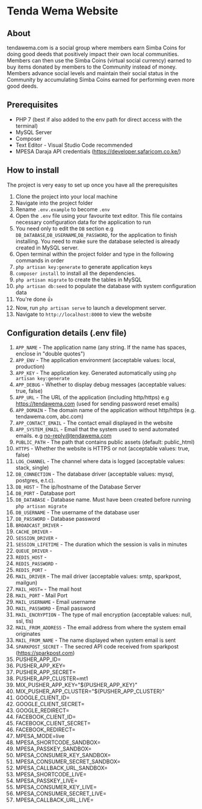 # Tenda Wema Website
## About
tendawema.com is a social group where members earn Simba Coins for doing good deeds that positively impact their own local communities. Members can then use the Simba Coins (virtual social currency) earned to buy items donated by members to the Community instead of money. Members advance social levels and maintain their social status in the Community by accumulating Simba Coins earned for performing even more good deeds.

## Prerequisites
- PHP 7 (best if also added to the env path for direct access with the terminal)
- MySQL Server
- Composer
- Text Editor - Visual Studio Code recommended
- MPESA Daraja API credentials (https://developer.safaricom.co.ke/)

## How to install
The project is very easy to set up once you have all the prerequisites
1. Clone the project into your local machine
2. Navigate into the project folder
3. Rename `.env.example` to become `.env`
4. Open the `.env` file using your favourite text editor. This file contains necessary configuration data for the application to run
5. You need only to edit the `DB` section e.g `DB_DATABASE`,`DB_USERNAME`,`DB_PASSWORD`, for the application to finish installing. You need to make sure the database selected is already created in MySQL server.
6. Open terminal within the project folder and type in the following commands in order
7. `php artisan key:generate` to generate application keys
8. `composer install` to install all the dependencies.
9. `php artisan migrate` to create the tables in MySQL
10. `php artisan db:seed` to populate the database with system configuration data
11. You're done 👍
12. Now, run `php artisan serve` to launch a development server.
13. Navigate to `http://localhost:8000` to view the website

## Configuration details (.env file)
1. `APP_NAME` - The application name (any string. If the name has spaces, enclose in "double quotes")
2. `APP_ENV` - The application environment (acceptable values: local, production)
3. `APP_KEY` - The application key. Generated automatically using `php artisan key:generate`
4. `APP_DEBUG` - Whether to display debug messages (acceptable values: true, false)
5. `APP_URL` - The URL of the application (including http/https) e.g https://tendawema.com (used for sending password reset emails)
6. `APP_DOMAIN` - The domain name of the application without http/https (e.g. tendawema.com, abc.com)
7. `APP_CONTACT_EMAIL` - The contact email displayed in the website
8. `APP_SYSTEM_EMAIL` - Email that the system used to send automated emails. e.g no-reply@tendawema.com
9. `PUBLIC_PATH` - The path that contains public assets (default: public_html)
10. `HTTPS` - Whether the website is HTTPS or not (acceptable values: true, false)
11. `LOG_CHANNEL` - The channel where data is logged (acceptable values: stack, single)
12. `DB_CONNECTION` - The database driver (acceptable values: mysql, postgres, e.t.c).
13. `DB_HOST` - The ip/hostname of the Database Server 
14. `DB_PORT` - Database port
15. `DB_DATABASE` - Database name. Must have been created before running `php artisan migrate`
16. `DB_USERNAME` - The username of the database user
17. `DB_PASSWORD` - Database password
18. `BROADCAST_DRIVER` - 
19. `CACHE_DRIVER` - 
20. `SESSION_DRIVER` - 
21. `SESSION_LIFETIME` - The duration which the session is valis in minutes
22. `QUEUE_DRIVER` - 
23. `REDIS_HOST` - 
24. `REDIS_PASSWORD` - 
25. `REDIS_PORT` - 
26. `MAIL_DRIVER` - The mail driver (acceptable values: smtp, sparkpost, mailgun)
27. `MAIL_HOST=` - The mail host
28. `MAIL_PORT` - Mail Port
29. `MAIL_USERNAME` - Email username
30. `MAIL_PASSWORD` - Email password
31. `MAIL_ENCRYPTION` - The type of mail encryption (acceptable values: null, ssl, tls)
32. `MAIL_FROM_ADDRESS` - The email address from where the system email originates
33. `MAIL_FROM_NAME` - The name displayed when system email is sent
34. `SPARKPOST_SECRET` - The secred API code received from sparkpost (https://sparkpost.com)
35. PUSHER_APP_ID=
36. PUSHER_APP_KEY=
37. PUSHER_APP_SECRET=
38. PUSHER_APP_CLUSTER=mt1
39. MIX_PUSHER_APP_KEY="${PUSHER_APP_KEY}"
40. MIX_PUSHER_APP_CLUSTER="${PUSHER_APP_CLUSTER}"
41. GOOGLE_CLIENT_ID=
42. GOOGLE_CLIENT_SECRET=
43. GOOGLE_REDIRECT=
44. FACEBOOK_CLIENT_ID=
45. FACEBOOK_CLIENT_SECRET=
46. FACEBOOK_REDIRECT=
47. MPESA_MODE=live
48. MPESA_SHORTCODE_SANDBOX=
49. MPESA_PASSKEY_SANDBOX=
50. MPESA_CONSUMER_KEY_SANDBOX=
51. MPESA_CONSUMER_SECRET_SANDBOX=
52. MPESA_CALLBACK_URL_SANDBOX=
53. MPESA_SHORTCODE_LIVE=
54. MPESA_PASSKEY_LIVE=
55. MPESA_CONSUMER_KEY_LIVE=
56. MPESA_CONSUMER_SECRET_LIVE=
57. MPESA_CALLBACK_URL_LIVE=
